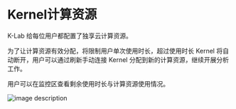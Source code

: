 # Kernel计算资源

K-Lab 给每位用户都配置了独享云计算资源。

为了让计算资源有效分配，将限制用户单次使用时长，超过使用时长 Kernel 将自动断开，用户可以通过刷新手动连接 Kernel 分配到新的计算资源，继续开展分析工作。

用户可以在监控区查看剩余使用时长与计算资源使用情况。

![image description](/image/monitor-time.png)

